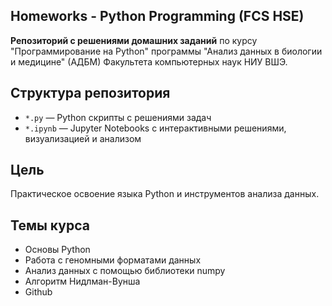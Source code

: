 ## Homeworks - Python Programming (FCS HSE)

**Репозиторий с решениями домашних заданий** по курсу "Программирование на Python" программы "Анализ данных в биологии и медицине" (АДБМ) Факультета компьютерных наук НИУ ВШЭ.

## Структура репозитория

- `*.py` — Python скрипты с решениями задач
- `*.ipynb` — Jupyter Notebooks с интерактивными решениями, визуализацией и анализом

## Цель

Практическое освоение языка Python и инструментов анализа данных.

## Темы курса

- Основы Python
- Работа с геномными форматами данных
- Анализ данных с помощью библиотеки numpy
- Алгоритм Нидлман-Вунша
- Github
